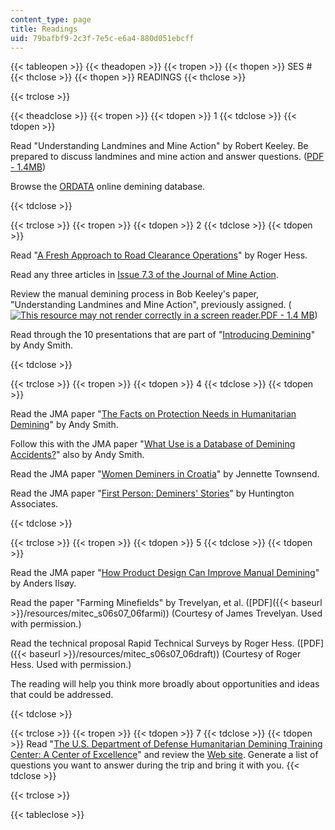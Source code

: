 ```yaml
---
content_type: page
title: Readings
uid: 79bafbf9-2c3f-7e5c-e6a4-880d051ebcff
---
```


{{< tableopen >}}
{{< theadopen >}}
{{< tropen >}}
{{< thopen >}}
SES #
{{< thclose >}}
{{< thopen >}}
READINGS
{{< thclose >}}

{{< trclose >}}

{{< theadclose >}}
{{< tropen >}}
{{< tdopen >}}
1
{{< tdclose >}}
{{< tdopen >}}


Read "Understanding Landmines and Mine Action" by Robert Keeley. Be prepared to discuss landmines and mine action and answer questions. ([PDF - 1.4MB](http://web.mit.edu/demining/assignments/understanding-landmines.pdf))

Browse the [ORDATA](http://archive.is/ordatamines.maic.jmu.edu) online demining database.


{{< tdclose >}}

{{< trclose >}}
{{< tropen >}}
{{< tdopen >}}
2
{{< tdclose >}}
{{< tdopen >}}


Read "[A Fresh Approach to Road Clearance Operations](http://maic.jmu.edu/journal/7.1/focus/hess/hess.htm)" by Roger Hess.

Read any three articles in [Issue 7.3 of the Journal of Mine Action](http://maic.jmu.edu/journal/7.3/index.htm).

Review the manual demining process in Bob Keeley's paper, "Understanding Landmines and Mine Action", previously assigned. ([![This resource may not render correctly in a screen reader.](/images/inacessible.gif)PDF - 1.4 MB](http://web.mit.edu/demining/assignments/understanding-landmines.pdf))

Read through the 10 presentations that are part of "[Introducing Demining](https://www.nolandmines.com/introducing%20demining.html)" by Andy Smith.


{{< tdclose >}}

{{< trclose >}}
{{< tropen >}}
{{< tdopen >}}
4
{{< tdclose >}}
{{< tdopen >}}


Read the JMA paper "[The Facts on Protection Needs in Humanitarian Demining](http://maic.jmu.edu/journal/4.2/Focus/PN/protectneeds.htm)" by Andy Smith.

Follow this with the JMA paper "[What Use is a Database of Demining Accidents?](http://maic.jmu.edu/journal/6.2/notes/andysmith/andysmith.htm)" also by Andy Smith.

Read the JMA paper "[Women Deminers in Croatia](http://maic.jmu.edu/journal/7.2/focus/townsend/townsend.htm)" by Jennette Townsend.

Read the JMA paper "[First Person: Deminers' Stories](http://maic.jmu.edu/journal/7.1/focus/huntington/huntington.htm)" by Huntington Associates.


{{< tdclose >}}

{{< trclose >}}
{{< tropen >}}
{{< tdopen >}}
5
{{< tdclose >}}
{{< tdopen >}}


Read the JMA paper "[How Product Design Can Improve Manual Demining](http://maic.jmu.edu/journal/7.1/focus/ilsoy/ilsoy.htm)" by Anders Ilsøy.

Read the paper "Farming Minefields" by Trevelyan, et al. ([PDF]({{< baseurl >}}/resources/mitec_s06s07_06farmi)) (Courtesy of James Trevelyan. Used with permission.)

Read the technical proposal Rapid Technical Surveys by Roger Hess. ([PDF]({{< baseurl >}}/resources/mitec_s06s07_06draft)) (Courtesy of Roger Hess. Used with permission.)

The reading will help you think more broadly about opportunities and ideas that could be addressed.


{{< tdclose >}}

{{< trclose >}}
{{< tropen >}}
{{< tdopen >}}
7
{{< tdclose >}}
{{< tdopen >}}
Read "[The U.S. Department of Defense Humanitarian Demining Training Center: A Center of Excellence](http://maic.jmu.edu/journal/8.1/focus/carpenter/carpenter.htm)" and review the [Web site](https://2009-2017.state.gov/t/pm/rls/rpt/walkearth/2016/263963.htm). Generate a list of questions you want to answer during the trip and bring it with you.
{{< tdclose >}}

{{< trclose >}}

{{< tableclose >}}
